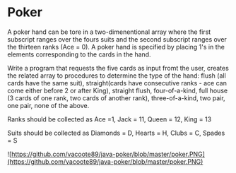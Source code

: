 # Poker
A poker hand can be tore in a two-dimenentional array where the first subscript ranges over the fours suits and the second subscript ranges over the thirteen ranks (Ace = 0). A poker hand is specified by placing 1's in the elements corresponding to the cards in the hand.

Write a program that requests the five cards as input fromt the user, creates the related array to procedures to determine the type of the hand: flush (all cards have the same suit), straight(cards have consecutive ranks - ace can come either before 2 or after King), straight flush, four-of-a-kind, full house (3 cards of one rank, two cards of another rank), three-of-a-kind, two pair, one pair, none of the above.

Ranks should be collected as Ace =1, Jack = 11, Queen = 12, King = 13

Suits should be collected as Diamonds = D, Hearts = H, Clubs = C, Spades = S


![https://github.com/vacoote89/java-poker/blob/master/poker.PNG](https://github.com/vacoote89/java-poker/blob/master/poker.PNG)
